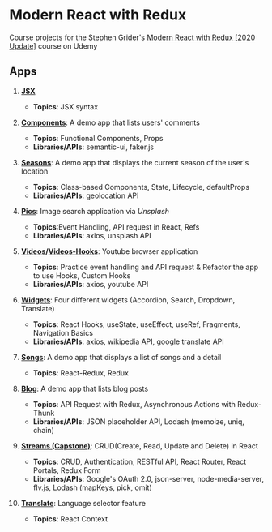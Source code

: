 # Modern React with Redux
Course projects for the Stephen Grider's [Modern React with Redux [2020 Update]](https://www.udemy.com/course/react-redux/) course on Udemy

## Apps
1. **[JSX](/01-jsx)** 
    - **Topics**: JSX syntax
    
2. **[Components](/02-components)**: A demo app that lists users' comments
    - **Topics**: Functional Components, Props
    - **Libraries/APIs**: semantic-ui, faker.js
    
3. **[Seasons](/03-seasons)**: A demo app that displays the current season of the user's location
    - **Topics**: Class-based Components, State, Lifecycle, defaultProps
    - **Libraries/APIs**: geolocation API
    
4. **[Pics](/04-pics)**: Image search application via *Unsplash*
    - **Topics**:Event Handling, API request in React, Refs
    - **Libraries/APIs**: axios, unsplash API
    
5. **[Videos](/05-videos)/[Videos-Hooks](/05-videos-hooks)**: Youtube browser application
    - **Topics**: Practice event handling and API request & Refactor the app to use Hooks, Custom Hooks
    - **Libraries/APIs**: axios, youtube API
    
6. **[Widgets](/06-widgets)**: Four different widgets (Accordion, Search, Dropdown, Translate)
    - **Topics**: React Hooks, useState, useEffect, useRef, Fragments, Navigation Basics
    - **Libraries/APIs**: axios, wikipedia API, google translate API
    
7. **[Songs](/07-songs)**: A demo app that displays a list of songs and a detail 
    - **Topics**: React-Redux, Redux
    
8. **[Blog](/08-blog)**: A demo app that lists blog posts 
    - **Topics**: API Request with Redux, Asynchronous Actions with Redux-Thunk 
    - **Libraries/APIs**: JSON placeholder API, Lodash (memoize, uniq, chain)
    
9. **[Streams (Capstone)](/09-streams)**: CRUD(Create, Read, Update and Delete) in React
    - **Topics**: CRUD, Authentication, RESTful API, React Router, React Portals, Redux Form
    - **Libraries/APIs**: Google's OAuth 2.0, json-server, node-media-server, flv.js, Lodash (mapKeys, pick, omit) 
    
10. **[Translate](/10-translate)**: Language selector feature
    - **Topics**: React Context
